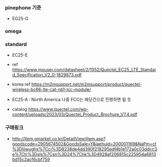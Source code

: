 

### pinephone 기준
- EG25-G


### omega




### standard

- EC25-E
- ref  https://www.mouser.com/datasheet/2/1052/Quectel_EC25_LTE_Standard_Specification_V2_0-1829873.pdf

- korea ref https://m2msupport.net/m2msupport/product/quectel-wireless-bc66-lte-cat-nb1-lcc-module/



- EC25-A : North America   나중 FCC는 해당건으로 진행하면 될 듯


- catalog https://www.quectel.com/wp-content/uploads/2023/03/Quectel_Product_Brochure_V7.4.pdf


### 구매링크
- http://item.gmarket.co.kr/DetailView/Item.asp?goodscode=2905674502&GoodsSale=Y&jaehuid=200001169&NaPm=ct%3Dliiwughs%7Cci%3D8238de4dd390f218295edf4b1e172a0c03ddcc3e%7Ctr%3Dsls%7Csn%3D24%7Chk%3D4928af206815c225954a6813bd15c2acf6cbf759

